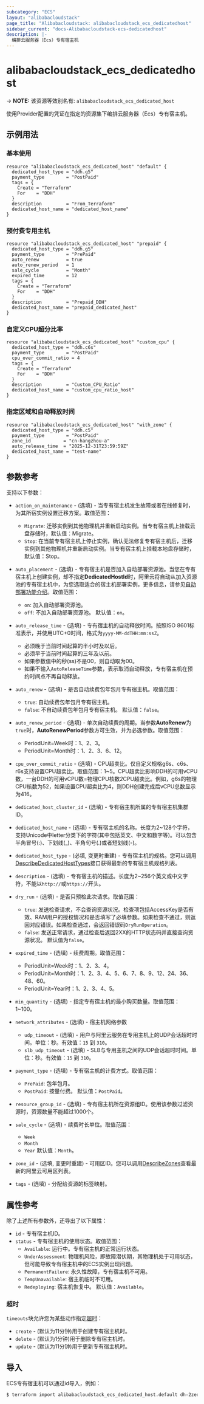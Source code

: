 ```yaml
---
subcategory: "ECS"
layout: "alibabacloudstack"
page_title: "Alibabacloudstack: alibabacloudstack_ecs_dedicatedhost"
sidebar_current: "docs-Alibabacloudstack-ecs-dedicatedhost"
description: |- 
  编排云服务器（Ecs）专有宿主机
---
```


# alibabacloudstack_ecs_dedicatedhost
-> **NOTE:** 该资源等效别名有: `alibabacloudstack_ecs_dedicated_host`

使用Provider配置的凭证在指定的资源集下编排云服务器（Ecs）专有宿主机。

## 示例用法

### 基本使用

```hcl
resource "alibabacloudstack_ecs_dedicated_host" "default" {
  dedicated_host_type = "ddh.g5"
  payment_type        = "PostPaid"
  tags = {
    Create = "Terraform"
    For    = "DDH"
  }
  description         = "From_Terraform"
  dedicated_host_name = "dedicated_host_name"
}
```

### 预付费专用主机

```hcl
resource "alibabacloudstack_ecs_dedicated_host" "prepaid" {
  dedicated_host_type = "ddh.g5"
  payment_type        = "PrePaid"
  auto_renew          = true
  auto_renew_period   = 1
  sale_cycle          = "Month"
  expired_time        = 12
  tags = {
    Create = "Terraform"
    For    = "DDH"
  }
  description         = "Prepaid_DDH"
  dedicated_host_name = "prepaid_dedicated_host"
}
```

### 自定义CPU超分比率

```hcl
resource "alibabacloudstack_ecs_dedicated_host" "custom_cpu" {
  dedicated_host_type = "ddh.c6s"
  payment_type        = "PostPaid"
  cpu_over_commit_ratio = 4
  tags = {
    Create = "Terraform"
    For    = "DDH"
  }
  description         = "Custom_CPU_Ratio"
  dedicated_host_name = "custom_cpu_ratio_host"
}
```

### 指定区域和自动释放时间

```hcl
resource "alibabacloudstack_ecs_dedicated_host" "with_zone" {
  dedicated_host_type = "ddh.c5"
  payment_type        = "PostPaid"
  zone_id            = "cn-hangzhou-a"
  auto_release_time  = "2025-12-31T23:59:59Z"
  dedicated_host_name = "test-name"
}
```

## 参数参考

支持以下参数：

* `action_on_maintenance` - (选填) - 当专有宿主机发生故障或者在线修复时，为其所宿实例设置迁移方案。取值范围：
  * `Migrate`: 迁移实例到其他物理机并重新启动实例。当专有宿主机上挂载云盘存储时，默认值：Migrate。
  * `Stop`: 在当前专有宿主机上停止实例，确认无法修复专有宿主机后，迁移实例到其他物理机并重新启动实例。当专有宿主机上挂载本地盘存储时，默认值：Stop。

* `auto_placement` - (选填) - 专有宿主机是否加入自动部署资源池。当您在专有宿主机上创建实例，却不指定**DedicatedHostId**时，阿里云将自动从加入资源池的专有宿主机中，为您选取适合的宿主机部署实例，更多信息，请参见[自动部署功能介绍](https://help.aliyun.com/document_detail/118938.html)。取值范围：
  * `on`: 加入自动部署资源池。
  * `off`: 不加入自动部署资源池。
  默认值：`on`。

* `auto_release_time` - (选填) - 专有宿主机的自动释放时间。按照ISO 8601标准表示，并使用UTC+0时间，格式为`yyyy-MM-ddTHH:mm:ssZ`。
  * 必须晚于当前时间起算的半小时及以后。
  * 必须早于当前时间起算的三年及以前。
  * 如果参数值中的秒(ss)不是00，则自动取为00。
  * 如果不输入`AutoReleaseTime`参数，表示取消自动释放，专有宿主机在预约时间点不再自动释放。

* `auto_renew` - (选填) - 是否自动续费包年包月专有宿主机。取值范围：
  * `true`: 自动续费包年包月专有宿主机。
  * `false`: 不自动续费包年包月专有宿主机。
  默认值：`false`。

* `auto_renew_period` - (选填) - 单次自动续费的周期。当参数**AutoRenew**为`true`时，**AutoRenewPeriod**参数方可生效，并为必选参数。取值范围：
  * PeriodUnit=Week时：1、2、3。
  * PeriodUnit=Month时：1、2、3、6、12。
  
* `cpu_over_commit_ratio` - (选填) - CPU超卖比。仅自定义规格g6s、c6s、r6s支持设置CPU超卖比。取值范围：1~5。CPU超卖比影响DDH的可用vCPU数，一台DDH的可用vCPU数=物理CPU核数*2*CPU超卖比。例如，g6s的物理CPU核数为52，如果设置CPU超卖比为4，则DDH创建完成后vCPU总数显示为416。

* `dedicated_host_cluster_id` - (选填) - 专有宿主机所属的专有宿主机集群ID。

* `dedicated_host_name` - (选填) - 专有宿主机的名称。长度为2~128个字符，支持Unicode中letter分类下的字符(其中包括英文、中文和数字等)。可以包含半角冒号(:)、下划线(_)、半角句号(.)或者短划线(-)。

* `dedicated_host_type` - (必填, 变更时重建) - 专有宿主机的规格。您可以调用[DescribeDedicatedHostTypes](https://help.aliyun.com/document_detail/134240.html)接口获得最新的专有宿主机规格列表。

* `description` - (选填) - 专有宿主机的描述。长度为2~256个英文或中文字符，不能以`http://`或`https://`开头。

* `dry_run` - (选填) - 是否只预检此次请求。取值范围：
  * `true`: 发送检查请求，不会查询资源状况。检查项包括AccessKey是否有效、RAM用户的授权情况和是否填写了必填参数。如果检查不通过，则返回对应错误。如果检查通过，会返回错误码`DryRunOperation`。
  * `false`: 发送正常请求，通过检查后返回2XX的HTTP状态码并直接查询资源状况。
  默认值为`false`。

* `expired_time` - (选填) - 续费周期。取值范围：
  * PeriodUnit=Week时：1、2、3、4。
  * PeriodUnit=Month时：1、2、3、4、5、6、7、8、9、12、24、36、48、60。
  * PeriodUnit=Year时：1、2、3、4、5。

* `min_quantity` - (选填) - 指定专有宿主机的最小购买数量。取值范围：1~100。

* `network_attributes` - (选填) - 宿主机网络参数
  * `udp_timeout` - (选填) - 用户与阿里云服务在专用主机上的UDP会话超时时间。单位：秒。有效值：`15` 到 `310`。
  * `slb_udp_timeout` - (选填) - SLB与专用主机之间的UDP会话超时时间。单位：秒。有效值：`15` 到 `310`。

* `payment_type` - (选填) - 专有宿主机的计费方式。取值范围：
  * `PrePaid`: 包年包月。
  * `PostPaid`: 按量付费。
  默认值：`PostPaid`。

* `resource_group_id` - (选填) - 专有宿主机所在资源组ID。使用该参数过滤资源时，资源数量不能超过1000个。

* `sale_cycle` - (选填) - 续费时长单位。取值范围：
  * `Week`
  * `Month`
  * `Year`
  默认值：`Month`。

* `zone_id` - (选填, 变更时重建) - 可用区ID。您可以调用[DescribeZones](https://help.aliyun.com/document_detail/25610.html)查看最新的阿里云可用区列表。

* `tags` - (选填) - 分配给资源的标签映射。

## 属性参考

除了上述所有参数外，还导出了以下属性：

* `id` - 专有宿主机ID。
* `status` - 专有宿主机的使用状态。取值范围：
  * `Available`: 运行中。专有宿主机的正常运行状态。
  * `UnderAssessment`: 物理机风险，即故障潜伏期，其物理机处于可用状态，但可能导致专有宿主机中的ECS实例出现问题。
  * `PermanentFailure`: 永久性故障，专有宿主机不可用。
  * `TempUnavailable`: 宿主机临时不可用。
  * `Redeploying`: 宿主机恢复中。
  默认值：`Available`。

### 超时

`timeouts`块允许您为某些动作指定[超时](https://www.terraform.io/docs/configuration-0-11/resources.html#timeouts)：

* `create` - (默认为11分钟)用于创建专有宿主机时。
* `delete` - (默认为1分钟)用于删除专有宿主机时。
* `update` - (默认为11分钟)用于更新专有宿主机时。

## 导入

ECS专有宿主机可以通过id导入，例如：

```bash
$ terraform import alibabacloudstack_ecs_dedicated_host.default dh-2zedmxxxx
```
